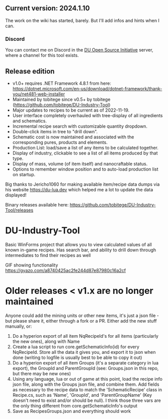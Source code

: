 ## Current version: 2024.1.10

The work on the wiki has started, barely. But I'll add infos and hints when I can.

### Discord

You can contact me on Discord in the [DU Open Source Initiative](https://discord.gg/gkn8ScASNy) server, where a channel for this tool exists.

## Release edition

- v1.0+ requires .NET Framework 4.8.1 from here: https://dotnet.microsoft.com/en-us/download/dotnet-framework/thank-you/net481-web-installer
- Maintained by tobitege since v0.5+ by tobitege (https://github.com/tobitege/DU-Industry-Tool)
- Major updates to recipes to be current as of 2022-11-19.
- User interface completely overhauled with tree-display of all ingredients and schematics.
- Incremental recipe search with customizable quantity dropdown.
- Double-click items in tree to "drill down".
- Schematic cost is now maintained and associated with the corresponding pures, products and elements.
- Production List: load/save a list of any items to be calculated together.
- Display of industry, clickable to see a list of all items produced by that type.
- Display of mass, volume (of item itself) and nanocraftable status.
- Options to remember window position and to auto-load production list on startup.

Big thanks to Jericho1060 for making available item/recipe data dumps via
his website https://du-lua.dev which helped me a lot to update the data displayed!

Binary releases available here:
https://github.com/tobitege/DU-Industry-Tool/releases

# DU-Industry-Tool

Basic WinForms project that allows you to view calculated values of all known in-game recipes. Has search bar, and ability to drill down through intermediates to find their recipes as well

GIF showing functionality
https://gyazo.com/a8740425ac2fe244d87e87980c16a2cf

# Older releases < v1.x are no longer maintained

Anyone could add the mining units or other new items, it's just a json file - but please share it, either through a fork or a PR.  Either add the new stuff manually, or:

1. Do a hyperion export of all item NqRecipeId's for all items (particularly the new ones), along with Name
2. Create a lua script to run core.getSchematicInfo(id) for every NqRecipeId.  Store all the data it gives you, and export it to json when done (writing to logfile is usually best to be able to copy it out)
3. Do a hyperion export of all item Groups (it's a separate category in lua export), the GroupId and ParentGroupId (see: Groups.json in this repo, but there may be new ones)
4. Using any language, lua or out of game at this point, load the recipe info json file, along with the Groups json file, and combine them.  Add fields as necessary to the recipe data to match the 'SchematicRecipe' class in Recipe.cs, such as 'Name', 'GroupId', and 'ParentGroupName' (Key doesn't need to exist and/or should be null).  I think those three vars are the only thing different from core.getSchematicInfo's output
5. Save as RecipesGroups.json and everything should work
